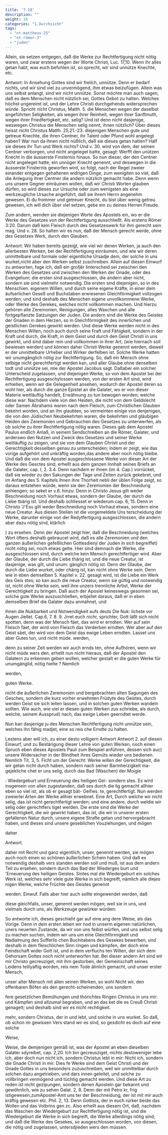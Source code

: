 ```yaml
---
title: '7.10'
description: ""
weight: 10
categories: "1.Durchsicht"
tags:
  - "nt-mattheus-25"
  - "nt-römer-3"
  - "juden"
---
```


<!-- seite 323 -->

Allein, sie setzen entgegen, daß die Werke zur
Rechtfertigung nicht nötig waren, und zwar erstens
wegen der Worte Christi, Luc. 17,10. Wenn ihr
alles getan habt, was euch befohlen ist, so sprecht,
wir sind unnütze Knechte, etc.

Antwort: In Ansehung Gottes sind wir freilch,
unnütze. Denn er bedarf nichts, und wir sind viel zu
unvermögend, ihm etwas beizufügen. Allein was uns
selbst anlangt, sind wir nicht unnütze. Sonst möchte
man auch sagen, daß es dem Menschen nicht nützlich
sei, Gottes Gebot zu halten. Welches höchst ungereimt
ist, und der Lehre Christi durchgehends widersprechen
würde. Spricht nicht Christus, Matth. 5.
die Menschen wegen der daselbst angeführten Seligkeiten,
als wegen ihrer Reinheit, wegen ihrer
Sanftmuth, wegen ihrer Friedfertigkeit, etc. selig?
Und ist denn nicht dasjenige, weswegen Christus die
Menschen selig nennt, ihnen nützlich? Über dieses heisst
nicht Christus Matth. 25,21.-23. diejenigen
Menschen gute und getreue Knechte, die ihren Centner,
ihr Talent oder Pfund wohl angelegt haben? War
nun da ihnen nicht nüßlich, daß sie dieses getan hatten?
Half sie dieses ihr Tun und Werk nichts? Und
v. 30. wird von dem, der seinen Centner verborgen,
und nicht angeleget batte, gesagt: Werfft den unützen
Knecht in die äusserste Finsternis hinaus.
So nun dieser, der den Centner nicht angeleget hatte,
ein unnüger Knecht genennt, und deswegen in die
äusserste Finsternis geworfen wird, so folgt, nach der
Regel zweier einander entgegen gehaltenen widrigen
Dinge, zum wenigiten so viel, daß die Anlegung ihrer
Centner die andern nützlich gemacht habe. Denn
wenn uns unsere Gegner einräuinen wollen, daß wir
Christi Worten glauben dürfen, so wird dieses zur
Ursuche oder zum wenigsten als eine werkzeugliche Ursache
angeführt, daß sie ihrem Herrn angenehm gewesen.<!-- seite 324 -->
Ei du frommer und getreuer Knecht,
du bist über wenig getreu gewesen, ich will dich
über viel setzen, gebe ein zu deines Herren Freude.

Zum andern, wenden sie diejenigen Worte des
Apostels ein, wo er die Werke des Gesetzes von der
Rechtfertigung ausschließt. Als erstens Römer 3:20.
Darum daß kein Fleisch durch des Gesetzeswerk
für ihm gerecht sein mag. Und v. 28. So halten
wir es nun, daß der Mensch gerecht werde,
ohne des Gesetzes Werk, durch den Glauben.

Antwort: Wir haben bereits gezeigt, wie viel wir
denen Werken, ja auch den allerbesten Werken, bei
der Rechtfertigung einräumen, und wie wir deren unmittelbare
und formale oder eigentliche Ursadje dem,
der solche in uns wurket,nicht aber den Werken selbst
zuschreiben. Allein auf diesen Einwurf zu antworten,
fage ich, daß ein grofjër linterscheid sei zwischen den
Werken des Gesetzes und zwischen den Werken der
Gnade, oder des Evangelium; die ersten sind ausgeschlossen,
die andern aber nicht, sondern sie sind vielmehr
notwendig. Die ersten sind diejenigen, so in des Menschien.
eigenem Willen, und durch seine eigene Kräfte,
in einer dem äufserlichen Geseß und Buchstaben erwiesenen
Gleichförmigkeit vollzogen werden; und sind deshalb
des Menschen eigene unvollkommene Werke, oder
Werke des Gerekes, welches nicht vollkommen machen.
Und hierzu gehören alle Zeremonien, Reinigungen,
alles Waschen und alle fortgepflanzte Satzungen
der Juden. Die andern sind die Werke des Geistes der
Gnaden in dem Herzen, so in Gleichförmigkeit des innerlichen
und geistlichen Gerekes gewirkt werden.
Und diese Werke werden nicht in des Menschen Willen,
noch auch durch seine Fraft und Fähigkeit, sondern in der
Kraft und durch, die Kraft, in dem Geist und durch den
Geist Christi in uns gewirkt, und sind daber rein und
vollkommen in ihrer Art, (wie hiernach soll bewiesen werden)<!-- seite 325 -->
und können daher Christi Werke genennt werden,
dieweil er der unınittelbare Urheber und Wirker
derfelben ist. Solche Werke hatten wir unumgänglich
nötig zur Rechtfertigung. So, daß ein Mensch ohne
selbige nicht gerechtfertigt werden kan, und aller Glaube
ohne denselben todt und unnütze sei, mie der Apostel
Jacobus sagt. Daßaber ein solcher Unterscheid zugelassen,
und diejenigen Werke, so von dem Apostel bei
der Rechtfertigung ausgeschylossen werden, von der ersten
Art sind, wird erhiellen, wenn wir die Gelegenheit ansehen,
wodurch der Apostel deren so wohl hier, als durch
die ganze Epistel an die Galater, wo er von dieser Materie
weitläuftig handelt, Erwähnung zu tun bewogen
worden; welche diese war: Nachdem viele von den
Heiden, die nicht von dem Geldslecht oder Samen
Ábrahams waren nach dem Fleisch, zum Christlichen
Glauben bekehrt worden, und an ihn glaubten, so vermeinten
einige von denjenigen, die von den Jüdischen
Neubekehrten waren, die bekehrten und gläubigen Heiden
den Zeremonien und Gebrauchen des Gesetzes zu unterwerfen,
als ob solche zu ihrer Rechtfertigung nötig
waren. Dieses gab dem Apostel Paulus endlich Anlaß,
in seinem Sendschreiben an die Römer, Galater, und
anderswo den Nutzen und Zweck des Gesetzes und seiner
Werke weitläuftig zu zeigen, und sie von dem Glauben
Christi und der Gerechtigkeit desselben genau zu unterscheiden;
indem er zeigt, wie das vorige aufgehört
und unkräftig worden,das andere aber noch nötig bleibe.
Und daß die von dem Apostel ausgeschlossene Werke
von dieser Art der Werke des Gesctes sind, erhellt aus
dem ganzen Innhalt seines Briefs an die Galater, cap.
I, 2. 3.4. Denn nachdem er ihnen (im 4. Cap.) vorrücket,
daß sie wieder zu den Sakungen der Tage und
Zeiten zurück gekebret, und im Anfang des 5. Kapitels
ihnen ihre Thorheit nebli der üblen Folge zeigt, so daraus
entstehen würde, wenn sie den Zeremonien der Beschneidung<!-- seite 326 -->
anhiengen; so seket er v.6. hinzu: Denn in
Christo Jesus gilt weder Beschneidung noch Vorhaut<!-- TODO -->
etwas, sondern der Glaube, der durch die Liebe tbärig ist. Und deshalb schliesset er wiederum cap. 6, 15. Denn in Christo 'J'Esu gilt weder Beschneidung noch Vorhaut etwas, sondern eine neue Creatur. Aus diesen Stellen ist die vorgemeldete Uns terscheidung der Werke, darunter einige von der Redytfertigung ausgeschlossen, die andern aber dazu nötig sind, ktärlich

) zu ersehen. Denn der Apostel zeigt hier, daß die Beschneidung (welches Wort öfters deshalb gebraucet wird, daß es alle Zeremonien und den ganzen äußerlichen gefeßlichen Gottesdienji der Juden in sich begreiffet) nicht nötig sei, noch etwas gelte. Hier sind demnach die Werke, die ausgeschlossen sind, durch welche kein Mensch gerechtfertiger wird. Aber der Glaube, der durch die Liebe thärig ist, und die neue Creatur, ist dasjenige, was gilt, und unum: gänglich nötig ist. Denn der Glaube, der durch die Liebe wurket, oder chärig ist, kan nicht ohne Werke sein. Denn wie in eben demselben 5. Kapitel v. 22. gesagt wird, ist die Liebe ein Werk des Geis stes; so kan auch die neue Creatur, wenn sie gültig und notwendig ist, nicht ohne Werke sein, weil ihre unzers trennliche Artist, Werke der Gerechtigkeit zu bringen. Daß auch der Aposiel keineswegs gesonnen sei, solche gute Werke auszuschließen, erbjellet daraus, daß er in eben demselben Brief die Galater dazu anmahnet, und

ihnen die Nukbarkeit und Notwendigkeit aufs deuts Die Nuk: lichste vor Augen Jiellet. Cap.6, 7. 8. 9. Jrret euch
nichr, sprichter, Gott láßt sich nicht spotten, denn
was der Mensch fäet, das wird er erndten. Wer
auf sein Fleisch fäet, der wird vom Fleisch das
Verderben erndten. Wer aber auf den Geist säet,
der wird von dem Geist das ewige Leben erndten.
Lasset uns aber Gutes tun, und nicht müde. werden,
<!-- seite 327 -->

denn zu seiner Zeit werden wir auch ernds ten, ohne Aufhören, wenn wir nicht müde wers den. erhellt nun nicht hieraus, daß der Apostel den Galatern zu erkennen geben wollen, welcher gestalt er die guten Werke für unumgänglid, nötig hielte ? Nemlich

werden,

guten Werke.

nicht die äußerlichen Zeremonien und bergebrachten alten Sagungen des Gesches, sondern die kurz vorher erwehnten Früdyte des Geistes, durch werden Geist sie sich leiten lassen, und in solchen guten Werken wandeln sollten. Wie auch, wie viel er diesen guten Werkeri zus schriebe, als durch, welche, seinem Aussprud) nach, das ewige Leben geerndtet werde.

Nun kan dasjenige ju des Menschen Rechtfertigung nicht unnütze sein, welches ihn fähig madjet, eine so reis che Erndte zu halten.

Lestens aber will ich, zu einer desto volligern Antwort Antwort 2. auf diesen Einwurf, und zu Bestärigung dieser Lehre von guten Werken, noch einen Spruch eben dieses Apostels Pauli zum Beispiel anführen, dessen sich auc) unsere Widersacher in der Blindheit ihres Gemüts wieder uns bedienen. Nemlich Tit. 3, 5. Ficht um der Gerecht: Werke willen der Gerechtigkeit, die wir getan nicht durch haben, sondern nach seiner Barmherzigkeit ma- gejekliche chet er uns selig, durch das Bad (Waschen) der Moigie

: Wiedergeburt und Erneuerung des heiligen Gei- sondern stes. Es wird insgemein von allen zugestanden, daß ses durch die lig gemacht allhier eben so viel ist, als ob er gesagt bät- Geifies. te, gerechtfertigt. Nun werden zweierlei Arten der Werke allhier erwebnet. Eine Art, Durch welche wir nicht selig, das ist nicht gerechtfertigt werden; und eine andere, durch weldie wir selig oder gerechtfers tiget werden. Die erste sind die Werke der Gerechtigkeit, die wir gewirkt haben, das ist, die wir in unserer ersten gefallenen Natur durch, unsere eigene Strafte getan und hervorgebracht haben, und dieses sind unsere geseblichen Vouziehungen, und mögen

daher




Antwort.
<!-- seite 328 -->
daher mit Recht und ganz eigentlich, unser, genennt werden, sie mögen auch noch einen so schönen äußerlichen Schein haben. Und daß es notwendig deshalb vers standen werden soll und muß, ist aus dem andern Teil zu ersehen, sondern durch das Bad der Wiederges burt und 'Erneuerung des heiligen Geistes. Sintes mal die Wiedergeburt ein solches Werk ist, welches sehr viele gute Werke in sich begreift, nämlich alle diejes nigen Werke, welche Früchte des Geistes genennt

werden. Einwuf. Falls aber hier auch sollte eingewendet werden, daß

diese gleichfalls, unser, genennt werden mögen; weil sie in uns, und vielmals durch uns, als Werkzeuge gewürker würden:

So antworte ich, dieses geschieht gar auf eine ang dere Weise, als das Vorige. Denn in dein ersten leben wir nod in unserm eigenen natürlichen, uners neuerten Zustande, da wir von uns feibst würfen, und uns selbst selig zu machen suchen, indem wir uns um eine Gleichförmigkeit und Nadíalmung des Sufferlis chen Buchitabens des Gesekes bewerben, und deshalb in dem fleischlichen Sinn ringen und kämpfen, der doch eine Feindschaft wider Gott ist, und in dem verfluchs ten Willen, der sich dem Gehorsam Gottes noch nicht unterworfen hat. Bei dieser andern Art sind wir mir Christo gecreuziget, mit ihm gestorben, der Gemeinschaft seines Leidens teillyaftig worden, reis nem Tode älinlich gemacht, und unser erster Mensch,

unser alter Mensch mit allen seinen Werken, so wohl Nicht wir, den offenbaren Böfen als den gerecht-scheinenden, uns sondern

fere gesetzlichen Bemühungen und thórichtes Ringen Christus in uns mir: und Kämpfen sind allzumal begraben, und an das ket die es Creuß Christi genagelt; und deshalb sind wir es nicht rechtigkeit.

mehr, sondern Christus, der in und lebt, und solche in uns wurket. So daß, ob schon im gewissen Vers stand wir es sind, so gesdicht es doch auf eine solche

Weise,
<!-- seite 329 -->

Weise, die demjenigen gemäß ist, was der Apostel an eben dieselben Galater sdyreibet, cap. 2,20. Ich bin gecreusziget, nichts destoweniger lebe ich, aber doch nun nicht ich, sondern Christus lebt in mir: Nicht ich, sondern die Gnade Christi in mir. Dies fe Werke sind dem Geist Christi und der Gnade Gottes in uns besonders zuzuschreiben, weil wir unmittelbar durch solchen dazu angetrieben, und dars innen geleitet, und solche zu vollbringen vermögend und tüchtig gemacht werden. Und diese Art zu reden ist nicht gezipungen, sondern denen Aposteln gar bekannt und gewöhnlich, wie zu sehen Galat. 2, 8. Denn der mit Petro kr, frig istigewesen,zumApostel-Amt uns ter der Beschneidung, der ist mit mir auch kräftig gewesen etc. Phil. 2, 13. Denn Gottists, der in euch rúrker beide das Wollen und das Volbrins gen zc. Also erhellt aus diesem Ort, daß, nachdem das Waschen der Wiedergeburt zur Rechtfertigung nötig ist, und die Wiedergeburt die Werke in sich begreift, die Werke allerdings nötig sind; und daß die Werke des Gesekes, so ausgeschlossen worden, von diesen, die nötig und zugelassen, untersdjieden wers den müssen.
